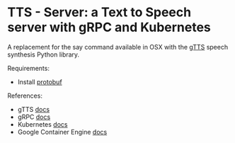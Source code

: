 # TTS - Server: a Text to Speech server with gRPC and Kubernetes

A replacement for the say command available in OSX with the [gTTS](https://gtts.readthedocs.io/en/latest/) speech synthesis Python library.

Requirements:

- Install [protobuf](https://github.com/google/protobuf/releases)

References:

- gTTS [docs](https://gtts.readthedocs.io/en/latest/)
- gRPC [docs](https://grpc.io)
- Kubernetes [docs](https://kubernetes.io)
- Google Container Engine [docs](https://cloud.google.com/container-engine/)
